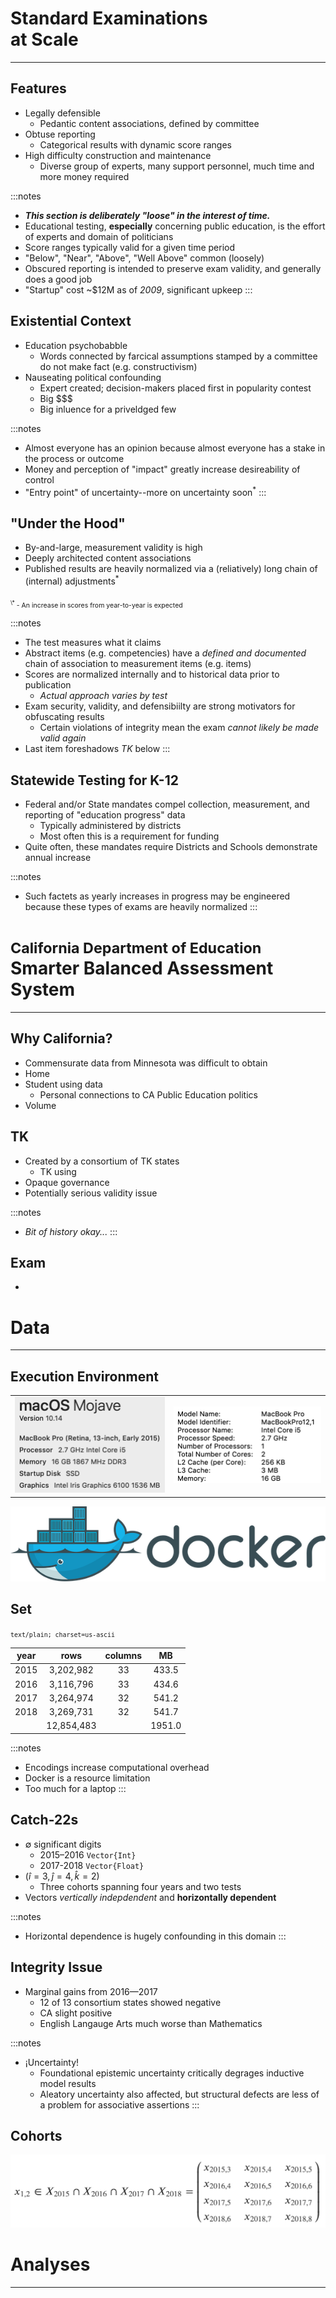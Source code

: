 
# Standard Examinations<br>at Scale

---

## Features
- Legally defensible
    - Pedantic content associations, defined by committee
- Obtuse reporting
    - Categorical results with dynamic score ranges
- High difficulty construction and maintenance
    - Diverse group of experts, many support personnel, much time and more money required

:::notes
- ***This section is deliberately "loose" in the interest of time.***
- Educational testing, **especially** concerning public education, is the effort of experts and domain of politicians
- Score ranges typically valid for a given time period
- "Below", "Near", "Above", "Well Above" common (loosely)
- Obscured reporting is intended to preserve exam validity, and generally does a good job
- "Startup" cost ~$12M as of *2009*, significant upkeep
:::

## Existential Context
- Education psychobabble
    - Words connected by farcical assumptions stamped by a committee do not make fact (e.g. constructivism)
- Nauseating political confounding
    - Expert created; decision-makers placed first in popularity contest
    - Big \$\$\$
    - Big inluence for a priveldged few

:::notes
- Almost everyone has an opinion because almost everyone has a stake in the process or outcome
- Money and perception of "impact" greatly increase desireability of control
- "Entry point" of uncertainty--more on uncertainty soon<sup>\*</sup>
:::

## "Under the Hood"
- By-and-large, measurement validity is high
- Deeply architected content associations
- Published results are heavily normalized via a (reliatively) long chain of (internal) adjustments<sup>\*</sup>

<div style="text-align: left; font-size: 0.75em; margin-top: 2em;"><sup>\*</sup> - An increase in scores from year-to-year is expected</div>

:::notes
- The test measures what it claims
- Abstract items (e.g. competencies) have a *defined and documented* chain of association to measurement items (e.g. items)
- Scores are normalized internally and to historical data prior to publication
    - *Actual approach varies by test*
- Exam security, validity, and defensibiilty are strong motivators for obfuscating results
    - Certain violations of integrity mean the exam *cannot likely be made valid again*
- Last item foreshadows *TK* below
:::

## Statewide Testing for K-12
- Federal and/or State mandates compel collection, measurement, and reporting of "education progress" data
    - Typically administered by districts
    - Most often this is a requirement for funding
- Quite often, these mandates require Districts and Schools demonstrate annual increase

:::notes
- Such factets as yearly increases in progress may be engineered because these types of exams are heavily normalized
:::

# <small>California Department of Education</small><br>Smarter Balanced Assessment System

---

## Why California?
- Commensurate data from Minnesota was difficult to obtain
- Home
- Student using data
    - Personal connections to CA Public Education politics
- Volume

## TK
- Created by a consortium of TK states
    - TK using
- Opaque governance
- Potentially serious validity issue

:::notes
- *Bit of history okay...*
:::

## Exam
- 

# Data

---

## Execution Environment
|||
|:-:|:-:|
|![](img/macbook_specs_1.png)|![](img/macbook_specs_2.png)|

![](img/docker_logo.png)

## Set
<small>`text/plain; charset=us-ascii`</small>

|year|rows|columns|MB|
|:-:|:-:|:-:|:-:|
| 2015 | 3,202,982 | 33 | 433.5 |
| 2016 | 3,116,796 | 33 | 434.6 |
| 2017 | 3,264,974 | 32 | 541.2 |
| 2018 | 3,269,731 | 32 | 541.7 |
| | 12,854,483 | | 1951.0 |

:::notes
- Encodings increase computational overhead
- Docker is a resource limitation
- Too much for a laptop
:::

## Catch-22s
- $\emptyset$ significant digits
    - 2015–2016 `Vector{Int}`
    - 2017-2018 `Vector{Float}`
- $(\hat{i}=3, \hat{j}=4, \hat{k}=2$)
    - Three cohorts spanning four years and two tests
- Vectors *vertically indepdendent* and **horizontally dependent**

:::notes
- Horizontal dependence is hugely confounding in this domain
:::

## Integrity Issue
- Marginal gains from 2016—2017
    - 12 of 13 consortium states showed negative
    - CA slight positive
    - English Langauge Arts much worse than Mathematics

:::notes
- ¡Uncertainty!
    - Foundational epistemic uncertainty critically degrages inductive model results
    - Aleatory uncertainty also affected, but structural defects are less of a problem for associative assertions
:::

## Cohorts
![](img/cohort_matrix.png)

# Analyses

---